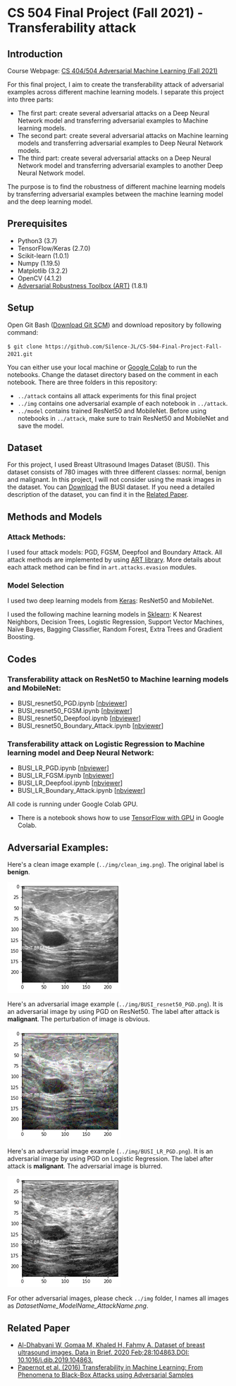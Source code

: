 # CS 504 Final Project (Fall 2021) - Transferability attack
## Introduction
Course Webpage: [CS 404/504 Adversarial Machine Learning (Fall 2021)](https://www.webpages.uidaho.edu/vakanski/CS_504.html)

For this final project, I aim to create the transferability attack of adversarial examples across different machine learning models. I separate this project into three parts: 
- The first part: create several adversarial attacks on a Deep Neural Network model and transferring adversarial examples to Machine learning models.
- The second part: create several adversarial attacks on Machine learning models and transferring adversarial examples to Deep Neural Network models.
- The third part: create several adversarial attacks on a Deep Neural Network model and transferring adversarial examples to another Deep Neural Network model.

The purpose is to find the robustness of different machine learning models by transferring adversarial examples between the machine learning model and the deep learning model.
## Prerequisites
- Python3 (3.7)
- TensorFlow/Keras (2.7.0)
- Scikit-learn (1.0.1)
- Numpy (1.19.5)
- Matplotlib (3.2.2)
- OpenCV (4.1.2)
- [Adversarial Robustness Toolbox (ART)](https://github.com/Trusted-AI/adversarial-robustness-toolbox) (1.8.1)
## Setup
Open Git Bash ([Download Git SCM](https://git-scm.com/downloads)) and download repository by following command:

`$ git clone https://github.com/Silence-JL/CS-504-Final-Project-Fall-2021.git`

You can either use your local machine or [Google Colab](https://colab.research.google.com/?utm_source=scs-index) to run the notebooks. Change the dataset directory based on the comment in each notebook.
There are three folders in this repository:
- `../attack` contains all attack experiments for this final project
- `../img` contains one adversarial example of each notebook in  `../attack`.
- `../model` contains trained ResNet50 and MobileNet. Before using notebooks in `../attack`, make sure to train ResNet50 and MobileNet and save the model.

## Dataset
For this project, I used Breast Ultrasound Images Dataset (BUSI). This dataset consists of 780 images with three different classes: normal, benign and malignant. In this project, I will not consider using the mask images in the dataset. You can [Download](https://scholar.cu.edu.eg/?q=afahmy/pages/dataset) the BUSI dataset. If you need a detailed description of the dataset, you can find it in the [Related Paper](https://github.com/Silence-JL/CS-504-Final-Project-Fall-2021#related-paper).

## Methods and Models
### Attack Methods:
I used four attack models: PGD, FGSM, Deepfool and Boundary Attack. All attack methods are implemented by using [ART library](https://adversarial-robustness-toolbox.readthedocs.io/en/latest/). More details about each attack method can be find in `art.attacks.evasion` modules.
### Model Selection
I used two deep learning models from [Keras](https://keras.io/api/applications/): ResNet50 and MobileNet.

I used the following machine learning models in [Sklearn](https://scikit-learn.org/stable/): K Nearest Neighbors, Decision Trees, Logistic Regression, Support Vector Machines, Naïve Bayes, Bagging Classifier, Random Forest, Extra Trees and Gradient Boosting.
## Codes
### Transferability attack on ResNet50 to Machine learning models and MobileNet:
- BUSI_resnet50_PGD.ipynb [[nbviewer](https://nbviewer.org/github/Silence-JL/CS-504-Final-Project-Fall-2021/blob/main/attack/BUSI_resnet50_PGD.ipynb)]
- BUSI_resnet50_FGSM.ipynb [[nbviewer](https://nbviewer.org/github/Silence-JL/CS-504-Final-Project-Fall-2021/blob/main/attack/BUSI_resnet50_FGSM.ipynb)]
- BUSI_resnet50_Deepfool.ipynb [[nbviewer](https://nbviewer.org/github/Silence-JL/CS-504-Final-Project-Fall-2021/blob/main/attack/BUSI_resnet50_Deepfool.ipynb)]
- BUSI_resnet50_Boundary_Attack.ipynb [[nbviewer](https://nbviewer.org/github/Silence-JL/CS-504-Final-Project-Fall-2021/blob/main/attack/BUSI_resnet50_Boundary_Attack.ipynb)]
### Transferability attack on Logistic Regression to Machine learning model and Deep Neural Network:
- BUSI_LR_PGD.ipynb [[nbviewer](https://nbviewer.org/github/Silence-JL/CS-504-Final-Project-Fall-2021/blob/main/attack/BUSI_LR_PGD.ipynb)]
- BUSI_LR_FGSM.ipynb [[nbviewer](https://nbviewer.org/github/Silence-JL/CS-504-Final-Project-Fall-2021/blob/main/attack/BUSI_LR_FGSM.ipynb)]
- BUSI_LR_Deepfool.ipynb [[nbviewer](https://nbviewer.org/github/Silence-JL/CS-504-Final-Project-Fall-2021/blob/main/attack/BUSI_LR_Deepfool.ipynb)]
- BUSI_LR_Boundary_Attack.ipynb [[nbviewer](https://nbviewer.org/github/Silence-JL/CS-504-Final-Project-Fall-2021/blob/main/attack/BUSI_LR_Boundary_Attack.ipynb)]

All code is running under Google Colab GPU.
- There is a notebook shows how to use [TensorFlow with GPU](https://colab.research.google.com/notebooks/gpu.ipynb) in Google Colab.

## Adversarial Examples:

Here's a clean image example (`../img/clean_img.png`). The original label is **benign**.

![clean img](./img/clean_img.png)

Here's an adversarial image example (`../img/BUSI_resnet50_PGD.png`). It is an adversarial image by using PGD on ResNet50. The label after attack is **malignant**. The perturbation of image is obvious.

![clean img](./img/BUSI_resnet50_PGD.png)

Here's an adversarial image example (`../img/BUSI_LR_PGD.png`). It is an adversarial image by using PGD on Logistic Regression. The label after attack is **malignant**. The adversarial image is blurred.

![clean img](./img/BUSI_LR_PGD.png)

For other adversarial images, please check `../img` folder, I names all images as *DatasetName_ModelName_AttackName.png*.

## Related Paper

- [Al-Dhabyani W, Gomaa M, Khaled H, Fahmy A. Dataset of breast ultrasound images. Data in Brief. 2020 Feb;28:104863.DOI: 10.1016/j.dib.2019.104863.](https://www.sciencedirect.com/science/article/pii/S2352340919312181)
- [Papernot et al. (2016) Transferability in Machine Learning: From Phenomena to Black-Box Attacks using Adversarial Samples](https://arxiv.org/abs/1605.07277)
